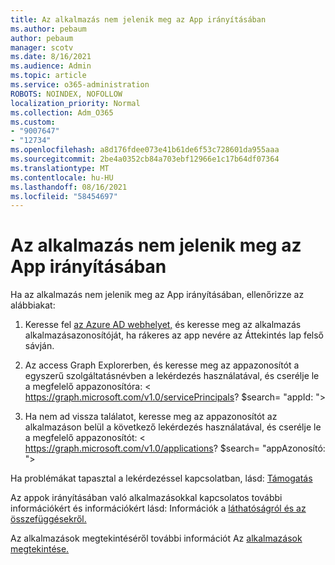 ```yaml
---
title: Az alkalmazás nem jelenik meg az App irányításában
ms.author: pebaum
author: pebaum
manager: scotv
ms.date: 8/16/2021
ms.audience: Admin
ms.topic: article
ms.service: o365-administration
ROBOTS: NOINDEX, NOFOLLOW
localization_priority: Normal
ms.collection: Adm_O365
ms.custom:
- "9007647"
- "12734"
ms.openlocfilehash: a8d176fdee073e41b61de6f53c728601da955aaa
ms.sourcegitcommit: 2be4a0352cb84a703ebf12966e1c17b64df07364
ms.translationtype: MT
ms.contentlocale: hu-HU
ms.lasthandoff: 08/16/2021
ms.locfileid: "58454697"
---
```

# <a name="my-app-isnt-showing-up-in-app-governance"></a>Az alkalmazás nem jelenik meg az App irányításában

Ha az alkalmazás nem jelenik meg az App irányításában, ellenőrizze az alábbiakat:

1. Keresse fel [az Azure AD webhelyet,](https://aad.portal.azure.com/) és keresse meg az alkalmazás alkalmazásazonosítóját, ha rákeres az app nevére az Áttekintés lap felső sávján.

1. Az access Graph Explorerben, és keresse meg az appazonosítót a egyszerű szolgáltatásnévben a lekérdezés használatával, és cserélje le a megfelelő appazonosítóra: <appId> < https://graph.microsoft.com/v1.0/servicePrincipals? $search= "appId: <appId> ">

1. Ha nem ad vissza találatot, keresse meg az appazonosítót az alkalmazáson belül a következő lekérdezés használatával, és cserélje le a megfelelő appazonosítót: <appId> < https://graph.microsoft.com/v1.0/applications? $search= "appAzonosító: <appId> ">

Ha problémákat tapasztal a lekérdezéssel kapcsolatban, lásd: [Támogatás](https://docs.microsoft.com/microsoft-365/business-video/get-help-support) 

Az appok irányításában való alkalmazásokkal kapcsolatos további információkért és információkért lásd: Információk a [láthatóságról és az összefüggésekről.](https://docs.microsoft.com/microsoft-365/compliance/app-governance-visibility-insights-overview)

Az alkalmazások megtekintéséről további információt Az [alkalmazások megtekintése.](https://docs.microsoft.com/microsoft-365/compliance/app-governance-visibility-insights-view-apps)
